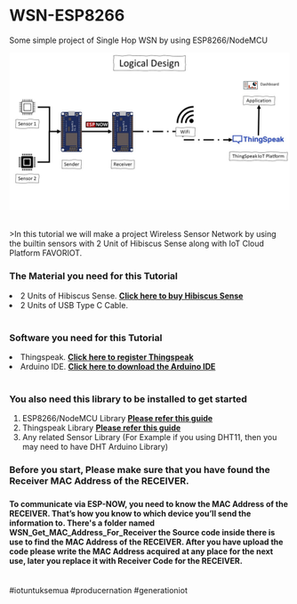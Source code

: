 # WSN-ESP8266
Some simple project of Single Hop WSN by using ESP8266/NodeMCU

  <p align="center"><img src="https://github.com/Coderakid01/Medias/blob/main/poster8.jpg" width="900"></a></p>
  
  </br>
  >In this tutorial we will make a project Wireless Sensor Network by using the builtin sensors with 2 Unit of Hibiscus Sense along with IoT Cloud Platform FAVORIOT.
  <h3>The Material you need for this Tutorial</h3>
  <li>2 Units of Hibiscus Sense. <b><a href="https://myduino.com/product/myd-036/" target="_blank"> Click here to buy Hibiscus Sense</a></b></li>
  <li>2 Units of USB Type C Cable.</li>
  
  </br>
  
  <h3>Software you need for this Tutorial</h3>
  <li>Thingspeak. <b><a href="https://thingspeak.com/login?skipSSOCheck=true" target="_blank"> Click here to register Thingspeak</a></b></li>
  <li>Arduino IDE. <b><a href="https://www.arduino.cc/en/Main/Software_" target="_blank"> Click here to download the Arduino IDE</a></b></li>
  
  </br>
  
  <h3>You also need this library to be installed to get started</h3>
  
  <ol>
  <li>ESP8266/NodeMCU Library <b><a href="https://github.com/esp8266/Arduino" target="_blank"> Please refer this guide </a></b></li>
  <li>Thingspeak Library <b><a href="https://www.arduino.cc/reference/en/libraries/thingspeak/" target="_blank"> Please refer this guide </a></b></li>
  <li>Any related Sensor Library (For Example if you using DHT11, then you may need to have DHT Arduino Library)</li>
  </ol>
  
  <h3>Before you start, Please make sure that you have found the Receiver MAC Address of the RECEIVER.<h3>
  <h4>To communicate via ESP-NOW, you need to know the MAC Address of the RECEIVER. That’s how you know to which device you’ll send the information to. There's a folder named WSN_Get_MAC_Address_For_Receiver the Source code inside there is use to find the MAC Address of the RECEIVER. After you have upload the code please write the MAC Address acquired at any place for the next use, later you replace it with Receiver Code for the RECEIVER.</h4>


</br>

<footer> #iotuntuksemua #producernation #generationiot </footer>
